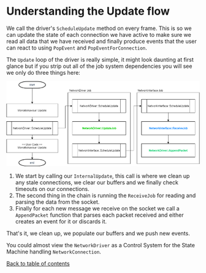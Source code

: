 # Understanding the Update flow

We call the driver's `ScheduleUpdate` method on every frame. This is so we can update the state of each connection we have active to make sure we read all data that we have received and finally produce events that the user can react to using `PopEvent` and `PopEventForConnection`.

The `Update` loop of the driver is really simple, it might look daunting at first glance but if you strip out all of the job system dependencies you will see we only do three things here:

![FlowchartUpdate](images/com.unity.transport.driver.png)

1. We start by calling our `InternalUpdate`, this call is where we clean up any stale connections, we clear our buffers and we finally check timeouts on our connections.
2. The second thing in the chain is running the `ReceiveJob` for reading and parsing the data from the socket.
3. Finally for each new message we receive on the socket we call a `AppendPacket` function that parses each packet received and either creates an event for it or discards it.

That's it, we clean up, we populate our buffers and we push new events.

You could almost view the `NetworkDriver` as a Control System for the State Machine handling
`NetworkConnection`.



[Back to table of contents](TableOfContents.md)

